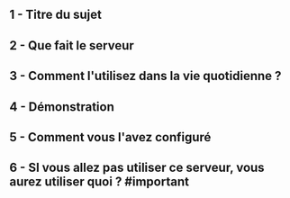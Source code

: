 ## 1 - Titre du sujet 
## 2 - Que fait le serveur 
## 3 - Comment l'utilisez dans la vie quotidienne ? 
## 4 - Démonstration 
## 5 - Comment vous l'avez configuré
## 6 - SI vous allez pas utiliser ce serveur, vous aurez utiliser quoi ? #important